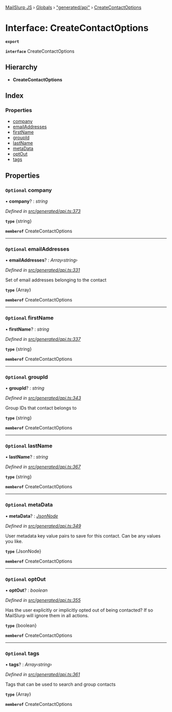 [MailSlurp JS](../README.md) › [Globals](../globals.md) › ["generated/api"](../modules/_generated_api_.md) › [CreateContactOptions](_generated_api_.createcontactoptions.md)

# Interface: CreateContactOptions

**`export`** 

**`interface`** CreateContactOptions

## Hierarchy

* **CreateContactOptions**

## Index

### Properties

* [company](_generated_api_.createcontactoptions.md#optional-company)
* [emailAddresses](_generated_api_.createcontactoptions.md#optional-emailaddresses)
* [firstName](_generated_api_.createcontactoptions.md#optional-firstname)
* [groupId](_generated_api_.createcontactoptions.md#optional-groupid)
* [lastName](_generated_api_.createcontactoptions.md#optional-lastname)
* [metaData](_generated_api_.createcontactoptions.md#optional-metadata)
* [optOut](_generated_api_.createcontactoptions.md#optional-optout)
* [tags](_generated_api_.createcontactoptions.md#optional-tags)

## Properties

### `Optional` company

• **company**? : *string*

*Defined in [src/generated/api.ts:373](https://github.com/mailslurp/mailslurp-client-ts-js/blob/7518dcd/src/generated/api.ts#L373)*

**`type`** {string}

**`memberof`** CreateContactOptions

___

### `Optional` emailAddresses

• **emailAddresses**? : *Array‹string›*

*Defined in [src/generated/api.ts:331](https://github.com/mailslurp/mailslurp-client-ts-js/blob/7518dcd/src/generated/api.ts#L331)*

Set of email addresses belonging to the contact

**`type`** {Array<string>}

**`memberof`** CreateContactOptions

___

### `Optional` firstName

• **firstName**? : *string*

*Defined in [src/generated/api.ts:337](https://github.com/mailslurp/mailslurp-client-ts-js/blob/7518dcd/src/generated/api.ts#L337)*

**`type`** {string}

**`memberof`** CreateContactOptions

___

### `Optional` groupId

• **groupId**? : *string*

*Defined in [src/generated/api.ts:343](https://github.com/mailslurp/mailslurp-client-ts-js/blob/7518dcd/src/generated/api.ts#L343)*

Group IDs that contact belongs to

**`type`** {string}

**`memberof`** CreateContactOptions

___

### `Optional` lastName

• **lastName**? : *string*

*Defined in [src/generated/api.ts:367](https://github.com/mailslurp/mailslurp-client-ts-js/blob/7518dcd/src/generated/api.ts#L367)*

**`type`** {string}

**`memberof`** CreateContactOptions

___

### `Optional` metaData

• **metaData**? : *[JsonNode](../modules/_generated_api_.jsonnode.md)*

*Defined in [src/generated/api.ts:349](https://github.com/mailslurp/mailslurp-client-ts-js/blob/7518dcd/src/generated/api.ts#L349)*

User metadata key value pairs to save for this contact. Can be any values you like.

**`type`** {JsonNode}

**`memberof`** CreateContactOptions

___

### `Optional` optOut

• **optOut**? : *boolean*

*Defined in [src/generated/api.ts:355](https://github.com/mailslurp/mailslurp-client-ts-js/blob/7518dcd/src/generated/api.ts#L355)*

Has the user explicitly or implicitly opted out of being contacted? If so MailSlurp will ignore them in all actions.

**`type`** {boolean}

**`memberof`** CreateContactOptions

___

### `Optional` tags

• **tags**? : *Array‹string›*

*Defined in [src/generated/api.ts:361](https://github.com/mailslurp/mailslurp-client-ts-js/blob/7518dcd/src/generated/api.ts#L361)*

Tags that can be used to search and group contacts

**`type`** {Array<string>}

**`memberof`** CreateContactOptions
